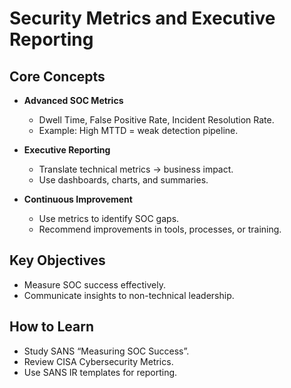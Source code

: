 # Security Metrics and Executive Reporting

## Core Concepts
- **Advanced SOC Metrics**
  - Dwell Time, False Positive Rate, Incident Resolution Rate.  
  - Example: High MTTD = weak detection pipeline.  

- **Executive Reporting**
  - Translate technical metrics → business impact.  
  - Use dashboards, charts, and summaries.  

- **Continuous Improvement**
  - Use metrics to identify SOC gaps.  
  - Recommend improvements in tools, processes, or training.  

## Key Objectives
- Measure SOC success effectively.  
- Communicate insights to non-technical leadership.  

## How to Learn
- Study SANS “Measuring SOC Success”.  
- Review CISA Cybersecurity Metrics.  
- Use SANS IR templates for reporting.  
